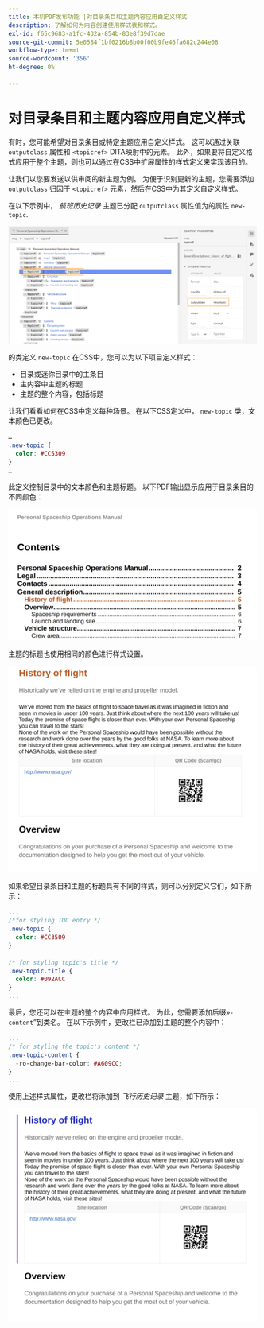 ```yaml
---
title: 本机PDF发布功能 |对目录条目和主题内容应用自定义样式
description: 了解如何为内容创建使用样式表和样式。
exl-id: f65c9683-a1fc-432a-854b-83e8f39d7dae
source-git-commit: 5e0584f1bf0216b8b00f00b9fe46fa682c244e08
workflow-type: tm+mt
source-wordcount: '356'
ht-degree: 0%

---
```


# 对目录条目和主题内容应用自定义样式

有时，您可能希望对目录条目或特定主题应用自定义样式。 这可以通过关联 `outputclass` 属性和 `<topicref>` DITA映射中的元素。 此外，如果要将自定义格式应用于整个主题，则也可以通过在CSS中扩展属性的样式定义来实现该目的。

让我们以您要发送以供审阅的新主题为例。 为便于识别更新的主题，您需要添加 `outputclass` 归因于 `<topicref>` 元素，然后在CSS中为其定义自定义样式。

在以下示例中， *航班历史记录* 主题已分配 `outputclass` 属性值为的属性 `new-topic`.

<img src="./assets/new-topic-attribute-in-map.png" width="500">

的类定义 `new-topic` 在CSS中，您可以为以下项目定义样式：
* 目录或迷你目录中的主条目
* 主内容中主题的标题
* 主题的整个内容，包括标题

让我们看看如何在CSS中定义每种场景。 在以下CSS定义中， `new-topic` 类，文本颜色已更改。

```css
…
.new-topic {
  color: #CC5309
}
…
```

此定义控制目录中的文本颜色和主题标题。 以下PDF输出显示应用于目录条目的不同颜色：

<img src="./assets/pdf-output-toc-entry.jpg" width="500">

主题的标题也使用相同的颜色进行样式设置。

<img src="./assets/pdf-output-topic-title.jpg" width="500">

如果希望目录条目和主题的标题具有不同的样式，则可以分别定义它们，如下所示：

```css
...
/*for styling TOC entry */
.new-topic {
  color: #CC3509
}

/* for styling topic's title */
.new-topic.title {
  color: #092ACC
}
...
```

最后，您还可以在主题的整个内容中应用样式。 为此，您需要添加后缀»`-content`”到类名。 在以下示例中，更改栏已添加到主题的整个内容中：

```css
...
/* for styling the topic's content */
.new-topic-content {
  -ro-change-bar-color: #A609CC;
}
...
```

使用上述样式属性，更改栏将添加到 *飞行历史记录* 主题，如下所示：

<img src="./assets/pdf-output-topic-content.jpg" width="500">
